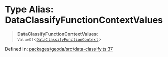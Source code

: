 # Type Alias: DataClassifyFunctionContextValues

> **DataClassifyFunctionContextValues**: `ValueOf`\<[`DataClassifyFunctionContext`](DataClassifyFunctionContext.md)\>

Defined in: [packages/geoda/src/data-classify.ts:37](https://github.com/GeoDaCenter/openassistant/blob/fd29806c870b11792765637bc0dc6fbb46bd3016/packages/geoda/src/data-classify.ts#L37)
